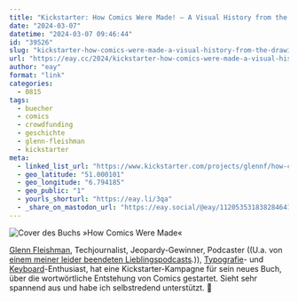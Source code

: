 ```yaml
---
title: "Kickstarter: How Comics Were Made! – A Visual History from the Drawing Board to the Printed Page"
date: "2024-03-07"
datetime: "2024-03-07 09:46:44"
id: "39526"
slug: "kickstarter-how-comics-were-made-a-visual-history-from-the-drawing-board-to-the-prinated-page"
url: "https://eay.cc/2024/kickstarter-how-comics-were-made-a-visual-history-from-the-drawing-board-to-the-prinated-page/"
author: "eay"
format: "link"
categories:
  - 0815
tags:
  - buecher
  - comics
  - crowdfunding
  - geschichte
  - glenn-fleishman
  - kickstarter
meta:
  - linked_list_url: "https://www.kickstarter.com/projects/glennf/how-comics-were-made"
  - geo_latitude: "51.000101"
  - geo_longitude: "6.794185"
  - geo_public: "1"
  - yourls_shorturl: "https://eay.li/3qa"
  - _share_on_mastodon_url: "https://eay.social/@eay/112053531838284641"
---
```


![Cover des Buchs »How Comics Were Made«](https://eay.cc/uploads/2024/how-comics-were-made.jpg)

[Glenn Fleishman](https://glennf.com/), Techjournalist, Jeopardy-Gewinner, Podcaster ((U.a. von [einem meiner leider beendeten Lieblingspodcasts](https://newdisrupt.org/).)), [Typografie](https://glog.glennf.com/blog/2022/1/29/third-anniversary-of-the-tiny-type-museum-amp-time-capsule-project)\- und [Keyboard](https://shifthappens.site/)\-Enthusiast, hat eine Kickstarter-Kampagne für sein neues Buch, über die wortwörtliche Entstehung von Comics gestartet. Sieht sehr spannend aus und habe ich selbstredend unterstützt. 💸
